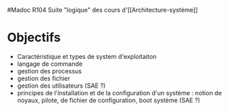 #Madoc R104
Suite "logique" des cours d'[[Architecture-système]]
# Objectifs
- Caractéristique et types de system d'exploitaiton
- langage de commande
- gestion des processus
- gestion des fichier
- gestion des utilisateurs (SAE ?)
- principes de l'installation et de la configuration d'un système : notion de noyaux, pilote, de fichier de configuration, boot système (SAE ?)
